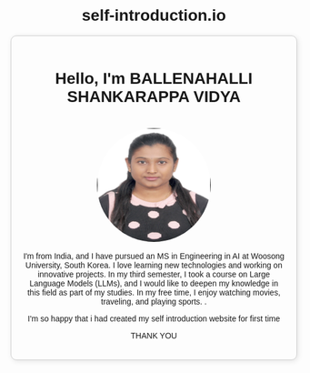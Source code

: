 # self-introduction.io
<!DOCTYPE html>
<html lang="en">
<head>
    <meta charset="UTF-8">
    <meta name="viewport" content="width=device-width, initial-scale=1.0">
    <title>My Self Introduction</title>
    <style>
        body {
            font-family: Arial, sans-serif;
            text-align: center;
            margin: 20px;
        }
        img {
            width: 200px;
            height: 200px;
            border-radius: 50%;
            margin-top: 20px;
        }
        .container {
            max-width: 600px;
            margin: auto;
            padding: 20px;
            border: 1px solid #ccc;
            border-radius: 10px;
            box-shadow: 2px 2px 10px rgba(0,0,0,0.1);
        }
    </style>
</head>
<body>
    <div class="container">
        <h1>Hello, I'm BALLENAHALLI SHANKARAPPA VIDYA</h1>
        <img src="photo-vidya b s.jpg" alt="My Photo">
        <p>I'm from India, and I have pursued an MS in Engineering in AI at Woosong University, South Korea. I love learning new technologies and working on innovative projects. In my third semester, I took a course on Large Language Models (LLMs), and I would like to deepen my knowledge in this field as part of my studies. In my free time, I enjoy watching movies, traveling, and playing sports. .</p>
        <p> I'm so happy that i had created my self introduction website for first time</p>
        <p> THANK YOU</p>
    </div>
</body>
</html>


